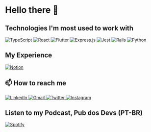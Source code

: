 # Hello there 👋

<!--
  ## About me
## Social networks
-->

## Technologies I'm most used to work with

<div>
  <img alt="TypeScript" src="https://img.shields.io/badge/typescript-%23007ACC.svg?style=for-the-badge&logo=typescript&logoColor=white"/>
  <img alt="React" src="https://img.shields.io/badge/react-%2320232a.svg?style=for-the-badge&logo=react&logoColor=%2361DAFB"/>
  <img alt="Flutter" src="https://img.shields.io/badge/Flutter-%2302569B.svg?style=for-the-badge&logo=Flutter&logoColor=white" />
  <img alt="Express.js" src="https://img.shields.io/badge/express.js-%23404d59.svg?style=for-the-badge&logo=express&logoColor=%2361DAFB"/>
  <img alt="Jest" src="https://img.shields.io/badge/-jest-%23C21325?style=for-the-badge&logo=jest&logoColor=white"/>
  <img alt="Rails" src="https://img.shields.io/badge/rails-%23CC0000.svg?style=for-the-badge&logo=ruby-on-rails&logoColor=white"/>
  <img alt="Python" src="https://img.shields.io/badge/python-%2314354C.svg?style=for-the-badge&logo=python&logoColor=white"/>
</div>

## My Experience

<div>
  <a href="https://www.notion.so/gabssanto/Resume-f13cd860eaa9400295b4ee0a1e0ece01">
    <img alt="Notion" src="https://img.shields.io/badge/Resume-%23000000.svg?style=for-the-badge&logo=notion&logoColor=white"/>
  </a>
</div>
<!-- [PT-BR](https://github.com/gabssanto/gabssanto/files/6766222/Curriculo.pdf)
[EN] -->

## 📫 How to reach me

<div>
  <a href="https://www.linkedin.com/in/gabssanto/">
    <img alt="LinkedIn" src="https://img.shields.io/badge/linkedin-%230077B5.svg?style=for-the-badge&logo=linkedin&logoColor=white"/>
  </a>
  <a href="mailto:espiritosanto.gabriel@gmail.com">
    <img alt="Gmail" src="https://img.shields.io/badge/Gmail-D14836?style=for-the-badge&logo=gmail&logoColor=white" />
  </a>
  <a href="https://twitter.com/ogabssanto">
    <img alt="Twitter" src="https://img.shields.io/badge/Twitter-%231DA1F2.svg?style=for-the-badge&logo=Twitter&logoColor=white"/>
  </a>
  <a href="https://www.instagram.com/gabssanto/" target="_blank" rel="noopener noreferrer">
    <img alt="Instagram" src="https://img.shields.io/badge/gabssanto-%23E4405F.svg?style=for-the-badge&logo=Instagram&logoColor=white"/>
  </a>
</div>

## Listen to my Podcast, Pub dos Devs (PT-BR)

<a href="https://open.spotify.com/show/1KfViIp4tdVj7ga1ADEL2M?si=-a10AICnT5eywbDMkYs8pg&dl_branch=1">
  <img alt="Spotify" src="https://img.shields.io/badge/Spotify-1ED760?style=for-the-badge&logo=spotify&logoColor=white" />
</a>

<!--
**gabssanto/gabssanto** is a ✨ _special_ ✨ repository because its `README.md` (this file) appears on your GitHub profile.

Here are some ideas to get you started:

- 🔭 I’m currently working on ...
- 🌱 I’m currently learning ...
- 👯 I’m looking to collaborate on ...
- 🤔 I’m looking for help with ...
- 💬 Ask me about ...
- 📫 How to reach me: ...
- 😄 Pronouns: ...
- ⚡ Fun fact: ...
  -->
